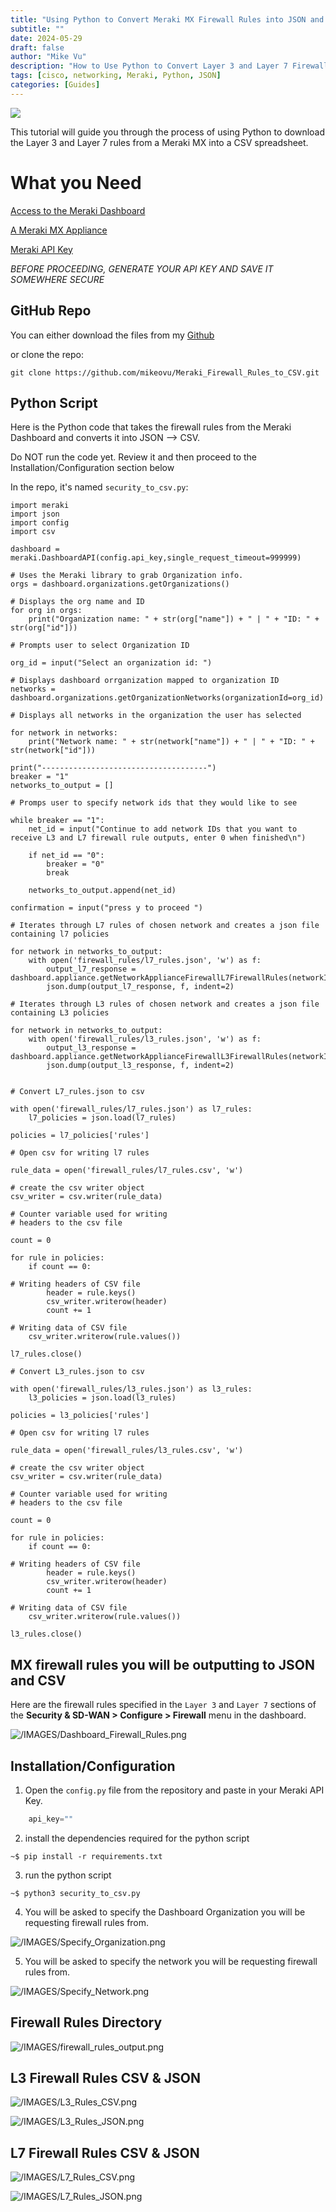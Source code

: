 ```yaml
---
title: "Using Python to Convert Meraki MX Firewall Rules into JSON and CSV Files"
subtitle: ""
date: 2024-05-29
draft: false
author: "Mike Vu"
description: "How to Use Python to Convert Layer 3 and Layer 7 Firewall Rules from the Meraki Dashboard to JSON and CSV"
tags: [cisco, networking, Meraki, Python, JSON]
categories: [Guides]
---
```


<img src = "Meraki-Python-Project.png">

This tutorial will guide you through the process of using Python to download the Layer 3 and Layer 7 rules from a Meraki MX into a CSV spreadsheet. 


# What you Need

<a href = "https://documentation.meraki.com/General_Administration/Organizations_and_Networks/Creating_a_Dashboard_Account_and_Organization">Access to the Meraki Dashboard</a>

<a href = "https://documentation.meraki.com/MX/MX_Sizing_Information/MX_Sizing_Principles">A Meraki MX Appliance</a>

<a href = "https://documentation.meraki.com/General_Administration/Other_Topics/Cisco_Meraki_Dashboard_API#Generate_API_Key">Meraki API Key</a>

*BEFORE PROCEEDING, GENERATE YOUR API KEY AND SAVE IT SOMEWHERE SECURE*

## GitHub Repo

You can either download the files from my <a href ="https://github.com/mikeovu/Meraki_Firewall_Rules_to_CSV.git"> Github</a>

or clone the repo:

```
git clone https://github.com/mikeovu/Meraki_Firewall_Rules_to_CSV.git

```
## Python Script 

Here is the Python code that takes the firewall rules from the Meraki Dashboard and converts it into JSON --> CSV. 

Do NOT run the code yet. Review it and then proceed to the Installation/Configuration section below

In the repo, it's named `security_to_csv.py`:

```
import meraki
import json
import config
import csv

dashboard = meraki.DashboardAPI(config.api_key,single_request_timeout=999999)

# Uses the Meraki library to grab Organization info.
orgs = dashboard.organizations.getOrganizations()

# Displays the org name and ID 
for org in orgs:
    print("Organization name: " + str(org["name"]) + " | " + "ID: " + str(org["id"]))

# Prompts user to select Organization ID

org_id = input("Select an organization id: ")

# Displays dashboard orrganization mapped to organization ID
networks = dashboard.organizations.getOrganizationNetworks(organizationId=org_id)

# Displays all networks in the organization the user has selected

for network in networks:
    print("Network name: " + str(network["name"]) + " | " + "ID: " + str(network["id"]))

print("-------------------------------------")
breaker = "1"
networks_to_output = []

# Promps user to specify network ids that they would like to see

while breaker == "1":
    net_id = input("Continue to add network IDs that you want to receive L3 and L7 firewall rule outputs, enter 0 when finished\n")

    if net_id == "0":
        breaker = "0"
        break

    networks_to_output.append(net_id)

confirmation = input("press y to proceed ")

# Iterates through L7 rules of chosen network and creates a json file containing l7 policies

for network in networks_to_output:
    with open('firewall_rules/l7_rules.json', 'w') as f:
        output_l7_response = dashboard.appliance.getNetworkApplianceFirewallL7FirewallRules(networkId=network)
        json.dump(output_l7_response, f, indent=2)

# Iterates through L3 rules of chosen network and creates a json file containing L3 policies

for network in networks_to_output:
    with open('firewall_rules/l3_rules.json', 'w') as f:
        output_l3_response = dashboard.appliance.getNetworkApplianceFirewallL3FirewallRules(networkId=network)
        json.dump(output_l3_response, f, indent=2)


# Convert L7_rules.json to csv

with open('firewall_rules/l7_rules.json') as l7_rules:
    l7_policies = json.load(l7_rules)

policies = l7_policies['rules']

# Open csv for writing l7 rules

rule_data = open('firewall_rules/l7_rules.csv', 'w')

# create the csv writer object
csv_writer = csv.writer(rule_data)

# Counter variable used for writing
# headers to the csv file

count = 0

for rule in policies:
    if count == 0:

# Writing headers of CSV file
        header = rule.keys()
        csv_writer.writerow(header)
        count += 1

# Writing data of CSV file
    csv_writer.writerow(rule.values())

l7_rules.close()

# Convert L3_rules.json to csv

with open('firewall_rules/l3_rules.json') as l3_rules:
    l3_policies = json.load(l3_rules)

policies = l3_policies['rules']

# Open csv for writing l7 rules

rule_data = open('firewall_rules/l3_rules.csv', 'w')

# create the csv writer object
csv_writer = csv.writer(rule_data)

# Counter variable used for writing
# headers to the csv file

count = 0

for rule in policies:
    if count == 0:

# Writing headers of CSV file
        header = rule.keys()
        csv_writer.writerow(header)
        count += 1

# Writing data of CSV file
    csv_writer.writerow(rule.values())

l3_rules.close()

```
## MX firewall rules you will be outputting to JSON and CSV

Here are the firewall rules specified in the `Layer 3` and `Layer 7` sections of the **Security & SD-WAN > Configure > Firewall** menu in the dashboard.

![/IMAGES/Dashboard_Firewall_Rules.png](Dashboard_Firewall_Rules.png)

## Installation/Configuration



1. Open the `config.py` file from the repository and paste in your Meraki API Key.


```python
    api_key=""

```

2. install the dependencies required for the python script

```console
~$ pip install -r requirements.txt
```

3. run the python script

```console
~$ python3 security_to_csv.py
```

4. You will be asked to specify the Dashboard Organization you will be requesting firewall rules from.

![/IMAGES/Specify_Organization.png](Specify_Organization.png)

5. You will be asked to specify the network you will be requesting firewall rules from.

![/IMAGES/Specify_Network.png](Specify_Network.png)


## Firewall Rules Directory

![/IMAGES/firewall_rules_output.png](firewall_rules_output.png)

## L3 Firewall Rules CSV & JSON

![/IMAGES/L3_Rules_CSV.png](L3_Rules_CSV.png)

![/IMAGES/L3_Rules_JSON.png](L3_Rules_JSON.png)

## L7 Firewall Rules CSV & JSON

![/IMAGES/L7_Rules_CSV.png](L7_Rules_CSV.png)

![/IMAGES/L7_Rules_JSON.png](L7_Rules_JSON.png)

